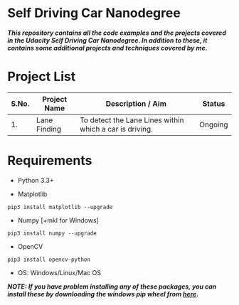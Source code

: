 # Self Driving Car Nanodegree
***This repository contains all the code examples and the projects covered in the Udacity Self Driving Car Nanodegree. In addition to these, it contains some additional projects and techniques covered by me.***

# Project List

| S.No. |            Project Name        |                        Description / Aim                  |       Status      |
| ----- | ------------------------------ | --------------------------------------------------------- | ----------------- |
|  1.   |  Lane Finding                  | To detect the Lane Lines within which a car is driving.   |   Ongoing         |


# Requirements

* Python 3.3+

* Matplotlib
```
pip3 install matplotlib --upgrade
```

* Numpy [+mkl for Windows]
```
pip3 install numpy --upgrade
```

* OpenCV
```
pip3 install opencv-python
```

* OS: Windows/Linux/Mac OS

***NOTE: If you have problem installing any of these packages, you can install these by downloading the windows pip wheel from [here](http://www.lfd.uci.edu/~gohlke/pythonlibs/).***
